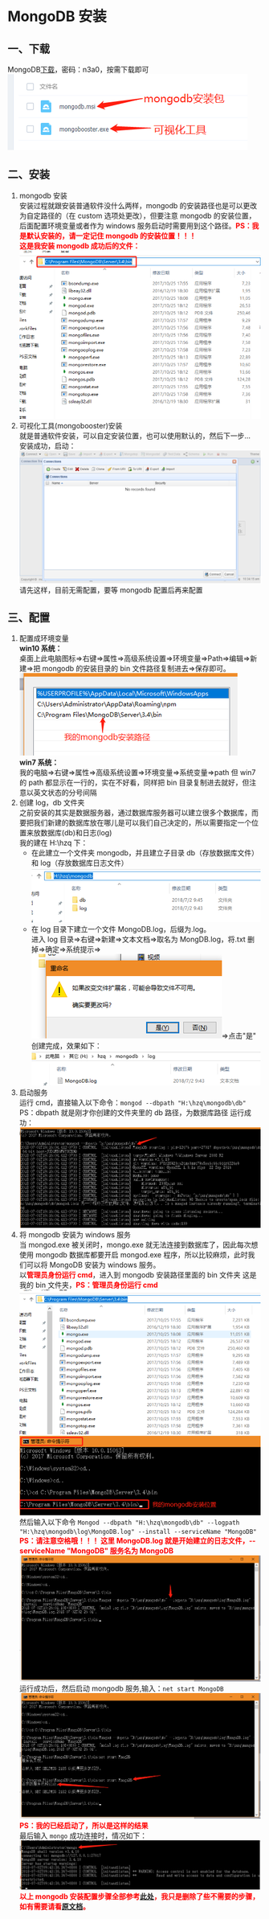 # MongoDB 安装

## 一、下载

MongoDB[下载](https://pan.baidu.com/s/1vp02QmI87Qes6mbIw1KS-w)，密码：n3a0，按需下载即可<br>
![load](./img/load.png)

## 二、安装

1.  mongodb 安装<br>
    安装过程就跟安装普通软件没什么两样，mongodb 的安装路径也是可以更改为自定路径的（在 custom 选项处更改），但要注意 mongodb 的安装位置，后面配置环境变量或者作为 windows 服务启动时需要用到这个路径。<label style="color:red">**PS：我是默认安装的，请一定记住 mongodb 的安装位置！！！**</label><br>
    <label style="color:red">**这是我安装 mongodb 成功后的文件：**</label><br>
    ![install](./img/install.png)<br>
1.  可视化工具(mongobooster)安装<br>
    就是普通软件安装，可以自定安装位置，也可以使用默认的，然后下一步...<br>
    安装成功，启动：<br>
    ![install2](./img/install2.png)<br>
    请先这样，目前无需配置，要等 mongodb 配置后再来配置

## 三、配置

1.  配置成环境变量<br>
    **win10 系统：**<br>
    桌面上此电脑图标=>右键=>属性=>高级系统设置=>环境变量=>Path=>编辑=>新建=>把 mongodb 的安装目录的 bin 文件路径复制进去=>保存即可。<br>
    ![set](./img/set.png)<br>
    **win7 系统：**<br>
    我的电脑=>右键=>属性=>高级系统设置=>环境变量=>系统变量=>path
    但 win7 的 path 都显示在一行的，实在不好看，同样把 bin 目录复制进去就好，但注意以英文状态的分号间隔
1.  创建 log，db 文件夹<br>
    之前安装的其实是数据服务器，通过数据库服务器可以建立很多个数据库，而要把我们新建的数据库放在哪儿是可以我们自己决定的，所以需要指定一个位置来放数据库(db)和日志(log)<br>
    我的建在 H:\hzq 下：
    -   在此建立一个文件夹 mongodb，并且建立子目录 db（存放数据库文件）和 log（存放数据库日志文件）<br>
        ![file](./img/file.png)<br>
    -   在 log 目录下建立一个文件 MongoDB.log，后缀为.log。<br>
        进入 log 目录=>右键=>新建=>文本文档=>取名为 MongDB.log，将.txt 删掉=>确定=>系统提示=>![yes](./img/yes.png)=>点击"是"<br>
        创建完成，效果如下：<br>
        ![ok](./img/ok.png)<br>
1.  启动服务<br>
    运行 cmd，直接输入以下命令：`mongod --dbpath "H:\hzq\mongodb\db"`<br>
    PS：dbpath 就是刚才你创建的文件夹里的 db 路径，为数据库路径
    运行成功：
    ![runok](./img/runok.png)<br>
1.  将 mongodb 安装为 windows 服务<br>
    当 mongod.exe 被关闭时，mongo.exe 就无法连接到数据库了，因此每次想使用 mongodb 数据库都要开启 mongod.exe 程序，所以比较麻烦，此时我们可以将 MongoDB 安装为 windows 服务。<br>
    以<label style="color:red">**管理员身份运行 cmd**</label>，进入到 mongodb 安装路径里面的 bin 文件夹
    这是我的 bin 文件夹，<label style="color:red">**PS：管理员身份运行 cmd**</label>
    ![bin](./img/bin.png)<br>
    ![cmdbin](./img/cmdbin.png)<br>
    然后输入以下命令
    `Mongod --dbpath "H:\hzq\mongodb\db" --logpath "H:\hzq\mongodb\log\MongoDB.log" --install --serviceName "MongoDB"`<br>
    <label style="color:red">**PS：请注意空格哦！！！ 这里 MongoDB.log 就是开始建立的日志文件，--serviceName "MongoDB" 服务名为 MongoDB**</label>
    ![cmdMongoDB](./img/cmdMongoDB.png)<br>
    运行成功后，然后启动 mongodb 服务,输入：`net start MongoDB`
    ![startdb](./img/startdb.png)<br>
    <label style="color:red">**PS：我的已经启动了，所以是这样的结果**</label><br>
    最后输入 `mongo` 成功连接时，情况如下：
    ![mongo](./img/mongo.png)<br>
    <label style="color:red">**以上 mongodb 安装配置步骤全部参考[此处](https://blog.csdn.net/sophie_u/article/details/53088891)，我只是删除了些不需要的步骤，如有需要请看[原文档](https://blog.csdn.net/sophie_u/article/details/53088891)。**</label><br>
